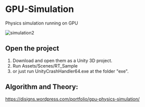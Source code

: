 # GPU-Simulation
Physics simulation running on GPU

![simulation2](https://disigns.files.wordpress.com/2020/12/simulation-4.gif?w=684 "Simulation2")


## Open the project
1. Download and open them as a Unity 3D project.
2. Run Assets/Scenes/RT_Sample
3. or just run UnityCrashHandler64.exe at the folder "exe".

## Algorithm and Theory:
https://disigns.wordpress.com/portfolio/gpu-physics-simulation/
